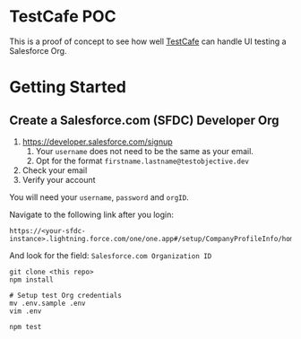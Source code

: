 # TestCafe POC

This is a proof of concept to see how well [TestCafe](https://devexpress.github.io/testcafe/)
can handle UI testing a Salesforce Org.

# Getting Started

## Create a Salesforce.com (SFDC) Developer Org

1. https://developer.salesforce.com/signup
	1. Your `username` does not need to be the same as your email. 
	1. Opt for the format `firstname.lastname@testobjective.dev`
1. Check your email
1. Verify your account

You will need your `username`, `password` and `orgID`.

Navigate to the following link after you login:

```
https://<your-sfdc-instance>.lightning.force.com/one/one.app#/setup/CompanyProfileInfo/home
```

And look for the field: `Salesforce.com Organization ID`


```
git clone <this repo>
npm install

# Setup test Org credentials
mv .env.sample .env
vim .env

npm test
```
